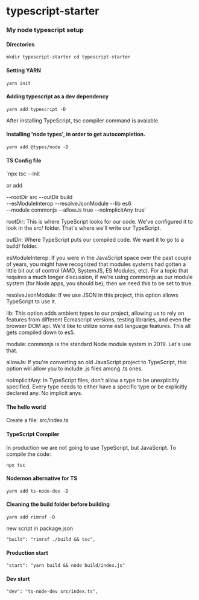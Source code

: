 # typescript-starter
### My node typescript setup

#### Directories
`mkdir typescript-starter
cd typescript-starter`

#### Setting YARN
`yarn init`

#### Adding typescript as a dev dependency
`yarn add typescript -D`

After installing TypeScript, tsc compiler command is avaiable.

#### Installing 'node types', in order to get autocompletion.
`yarn add @types/node -D`

#### TS Config file
`npx tsc --init 

or add 

--rootDir src --outDir build \
--esModuleInterop --resolveJsonModule --lib es6 \
--module commonjs --allowJs true --noImplicitAny true`

rootDir: This is where TypeScript looks for our code. We've configured it to look in the src/ folder. That's where we'll write our TypeScript.

outDir: Where TypeScript puts our compiled code. We want it to go to a build/ folder.

esModuleInterop: If you were in the JavaScript space over the past couple of years, you might have recognized that modules systems had gotten a little bit out of control (AMD, SystemJS, ES Modules, etc). For a topic that requires a much longer discussion, if we're using commonjs as our module system (for Node apps, you should be), then we need this to be set to true.

resolveJsonModule: If we use JSON in this project, this option allows TypeScript to use it.

lib: This option adds ambient types to our project, allowing us to rely on features from different Ecmascript versions, testing libraries, and even the browser DOM api. We'd like to utilize some es6 language features. This all gets compiled down to es5.

module: commonjs is the standard Node module system in 2019. Let's use that.

allowJs: If you're converting an old JavaScript project to TypeScript, this option will allow you to include .js files among .ts ones.

noImplicitAny: In TypeScript files, don't allow a type to be unexplicitly specified. Every type needs to either have a specific type or be explicitly declared any. No implicit anys.

#### The hello world
Create a file: src/index.ts

#### TypeScript Compiler
In production we are not going to use TypeScript, but JavaScript. To compile the code:

`npx tsc`

#### Nodemon alternative for TS
`yarn add ts-node-dev -D`

#### Cleaning the build folder before building
`yarn add rimraf -D`

new script in package.json

`"build": "rimraf ./build && tsc",`

#### Production start

`"start": "yarn build && node build/index.js"`

#### Dev start
`"dev": "ts-node-dev src/index.ts",`


